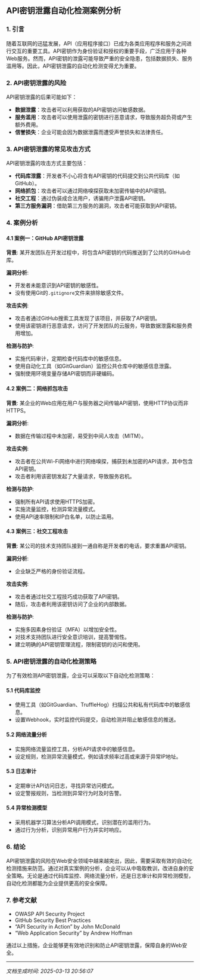 ## API密钥泄露自动化检测案例分析

### 1. 引言

随着互联网的迅猛发展，API（应用程序接口）已成为各类应用程序和服务之间进行交互的重要工具。API密钥作为身份验证和授权的重要手段，广泛应用于各种Web服务。然而，API密钥的泄露可能导致严重的安全隐患，包括数据损失、服务滥用等。因此，API密钥泄露的自动化检测变得尤为重要。

### 2. API密钥泄露的风险

API密钥泄露的后果可能如下：

- **数据泄露**：攻击者可以利用获取的API密钥访问敏感数据。
- **服务滥用**：攻击者可以使用泄露的密钥进行恶意请求，导致服务超负荷或产生额外费用。
- **信誉损失**：企业可能会因为数据泄露而遭受声誉损失和法律责任。

### 3. API密钥泄露的常见攻击方式

API密钥泄露的攻击方式主要包括：

- **代码库泄露**：开发者不小心将含有API密钥的代码提交到公共代码库（如GitHub）。
- **网络抓包**：攻击者可以通过网络嗅探获取未加密传输中的API密钥。
- **社交工程**：通过伪装成合法用户，诱骗用户泄露API密钥。
- **第三方服务漏洞**：借助第三方服务的漏洞，攻击者可能获取到API密钥。

### 4. 案例分析

#### 4.1 案例一：GitHub API密钥泄露

**背景**: 某开发团队在开发过程中，将包含API密钥的代码推送到了公共的GitHub仓库。

**漏洞分析**:
- 开发者未能意识到API密钥的敏感性。
- 没有使用Git的`.gitignore`文件来排除敏感文件。

**攻击实例**:
- 攻击者通过GitHub搜索工具发现了该项目，并获取了API密钥。
- 使用该密钥进行恶意请求，访问了开发团队的云服务，导致数据泄露和服务费用增加。

**检测与防护**:
- 实施代码审计，定期检查代码库中的敏感信息。
- 使用自动化工具（如GitGuardian）监控公共仓库中的敏感信息泄露。
- 强制使用环境变量存储API密钥而非硬编码。

#### 4.2 案例二：网络抓包攻击

**背景**: 某企业的Web应用在用户与服务器之间传输API密钥，使用HTTP协议而非HTTPS。

**漏洞分析**:
- 数据在传输过程中未加密，易受到中间人攻击（MITM）。

**攻击实例**:
- 攻击者在公共Wi-Fi网络中进行网络嗅探，捕获到未加密的API请求，其中包含API密钥。
- 攻击者利用该密钥发起了大量请求，导致服务宕机。

**检测与防护**:
- 强制所有API请求使用HTTPS加密。
- 实施流量监控，检测异常流量模式。
- 使用API速率限制和IP白名单，以防止滥用。

#### 4.3 案例三：社交工程攻击

**背景**: 某公司的技术支持团队接到一通自称是开发者的电话，要求重置API密钥。

**漏洞分析**:
- 企业缺乏严格的身份验证流程。

**攻击实例**:
- 攻击者通过社交工程技巧成功获取了API密钥。
- 随后，攻击者利用该密钥访问了企业的内部数据。

**检测与防护**:
- 实施多因素身份验证（MFA）以增加安全性。
- 对技术支持团队进行安全意识培训，提高警惕性。
- 建立明确的API密钥管理流程，限制密钥的访问和使用。

### 5. API密钥泄露的自动化检测策略

为了有效检测API密钥泄露，企业可以采取以下自动化检测策略：

#### 5.1 代码库监控

- 使用工具（如GitGuardian、TruffleHog）扫描公共和私有代码库中的敏感信息。
- 设置Webhook，实时监控代码提交，自动检测并阻止敏感信息的推送。

#### 5.2 网络流量分析

- 实施网络流量监控工具，分析API请求中的敏感信息。
- 设定规则，检测异常流量模式，例如请求频率过高或来源于异常IP地址。

#### 5.3 日志审计

- 定期审计API访问日志，寻找异常访问模式。
- 设定警报规则，当检测到异常行为时及时告警。

#### 5.4 异常检测模型

- 采用机器学习算法分析API调用模式，识别潜在的滥用行为。
- 通过行为分析，识别异常用户行为并实时响应。

### 6. 结论

API密钥泄露的风险在Web安全领域中越来越突出，因此，需要采取有效的自动化检测措施来防范。通过对真实案例的分析，企业可以从中吸取教训，改进自身的安全策略。无论是通过代码库监控、网络流量分析，还是日志审计和异常检测模型，自动化检测都能为企业提供更高的安全保障。

### 7. 参考文献

- OWASP API Security Project
- GitHub Security Best Practices
- “API Security in Action” by John McDonald
- “Web Application Security” by Andrew Hoffman

通过以上措施，企业能够更有效地识别和防止API密钥泄露，保障自身的Web安全。

---

*文档生成时间: 2025-03-13 20:56:07*











